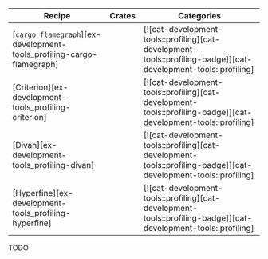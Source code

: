 | Recipe | Crates | Categories |
|--------|--------|------------|
| [`cargo flamegraph`][ex-development-tools_profiling-cargo-flamegraph] |  | [![cat-development-tools::profiling][cat-development-tools::profiling-badge]][cat-development-tools::profiling] |
| [Criterion][ex-development-tools_profiling-criterion] |  | [![cat-development-tools::profiling][cat-development-tools::profiling-badge]][cat-development-tools::profiling] |
| [Divan][ex-development-tools_profiling-divan] |  | [![cat-development-tools::profiling][cat-development-tools::profiling-badge]][cat-development-tools::profiling] |
| [Hyperfine][ex-development-tools_profiling-hyperfine] |  | [![cat-development-tools::profiling][cat-development-tools::profiling-badge]][cat-development-tools::profiling] |

<div class="hidden">
TODO
</div>
